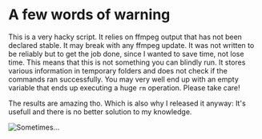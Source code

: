 # A few words of warning
This is a very hacky script. It relies on ffmpeg output that has not been declared stable. It may break with any ffmpeg update. It was not written to be reliably but to get the job done, since I wanted to save time, not lose time. This means that this is not something you can blindly run. It stores various information in temporary folders and does not check if the commands ran successfully. You may very well end up with an empty variable that ends up executing a huge `rm` operation. Please take care!

The results are amazing tho. Which is also why I released it anyway: It's usefull and there is no better solution to my knowledge.

![Sometimes...](https://imgs.xkcd.com/comics/automation.png)
